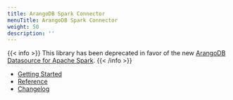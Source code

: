 ```yaml
---
title: ArangoDB Spark Connector
menuTitle: ArangoDB Spark Connector
weight: 50
description: ''
---
```

{{< info >}}
This library has been deprecated in favor of the new [ArangoDB Datasource for Apache Spark](../arangodb-datasource-for-apache-spark.md).
{{< /info >}}

- [Getting Started](getting-started.md)
- [Reference](reference/_index.md)
- [Changelog](https://github.com/arangodb/arangodb-spark-connector/blob/master/ChangeLog.md#readme)
